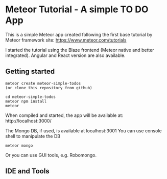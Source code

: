 Meteor Tutorial - A simple TO DO App
====================================

This is a simple Meteor app created following the first base tutorial by
Meteor framework site:  https://www.meteor.com/tutorials

I started the tutorial using the Blaze frontend (Meteor native and
better integrated). Angular and React version are also available.



Getting started
---------------
```
meteor create meteor-simple-todos
(or clone this repository from github)

cd meteor-simple-todos
meteor npm install
meteor
```

When compiled and started, the app will be available at: http://localhost:3000/

The Mongo DB, if used, is available at localhost:3001 
You can use console shell to manipulate the DB 
```
meteor mongo
```

Or you can use GUI tools, e.g. Robomongo.

IDE and Tools
-------------




